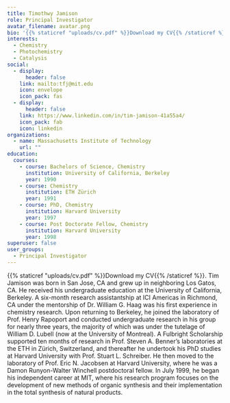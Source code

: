 ```yaml
---
title: Timothwy Jamison
role: Principal Investigator
avatar_filename: avatar.png
bio: '{{% staticref "uploads/cv.pdf" %}}Download my CV{{% /staticref %}}.'
interests:
  - Chemistry
  - Photochemistry
  - Catalysis
social:
  - display:
      header: false
    link: mailto:tfj@mit.edu
    icon: envelope
    icon_pack: fas
  - display:
      header: false
    link: https://www.linkedin.com/in/tim-jamison-41a55a4/
    icon_pack: fab
    icon: linkedin
organizations:
  - name: Massachusetts Institute of Technology
    url: ""
education:
  courses:
    - course: Bachelors of Science, Chemistry
      institution: University of California, Berkeley
      year: 1990
    - course: Chemistry
      institution: ETH Zürich
      year: 1991
    - course: PhD, Chemistry
      institution: Harvard University
      year: 1997
    - course: Post Doctorate Fellow, Chemistry
      institution: Harvard University
      year: 1998
superuser: false
user_groups:
  - Principal Investigator
---
```

<!--StartFragment-->

{{% staticref "uploads/cv.pdf" %}}Download my CV{{% /staticref %}}.
Tim Jamison was born in San Jose, CA and grew up in neighboring Los Gatos, CA. He received his undergraduate education at the University of California, Berkeley. A six-month research assistantship at ICI Americas in Richmond, CA under the mentorship of Dr. William G. Haag was his first experience in chemistry research. Upon returning to Berkeley, he joined the laboratory of Prof. Henry Rapoport and conducted undergraduate research in his group for nearly three years, the majority of which was under the tutelage of William D. Lubell (now at the University of Montreal). A Fulbright Scholarship supported ten months of research in Prof. Steven A. Benner’s laboratories at the ETH in Zürich, Switzerland, and thereafter he undertook his PhD studies at Harvard University with Prof. Stuart L. Schreiber. He then moved to the laboratory of Prof. Eric N. Jacobsen at Harvard University, where he was a Damon Runyon-Walter Winchell postdoctoral fellow. In July 1999, he began his independent career at MIT, where his research program focuses on the development of new methods of organic synthesis and their implementation in the total synthesis of natural products.



<!--EndFragment-->
